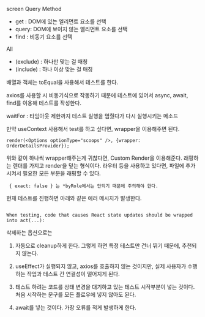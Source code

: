 screen Query Method

- get : DOM에 있는 엘리먼트 요소를 선택
- query: DOM에 보이지 않는 엘리먼트 요소를 선택
- find : 비동기 요소를 선택

All

- (exclude) : 하나만 맞는 걸 매칭
- (include) : 하나 이상 맞는 걸 매칭

배열과 객체는 toEqual을 사용해서 테스트를 한다.

axios를 사용할 시 비동기식으로 작동하기 때문에 테스트에 있어서 async, await, find를 이용해 테스트를 작성한다.

waitFor : 타임아웃 제한까지 테스트 실행을 멈췄다가 다시 실행시키는 메소드

만약 useContext 사용해서 test를 하고 싶다면, wrapper을 이용해주면 된다.

```
render(<Options optionType="scoops" />, {wrapper: OrderDetailsProvider});
```

위와 같이 하나씩 wrapper해주는게 귀찮다면, Custom Render을 이용해준다.
래핑하는 렌더를 가지고 render을 덮는 형식이다. 라우터 등을 사용하고 있다면, 파일에 추가시켜서 필요한 모든 부분을 래핑할 수 있다.

` { exact: false } 는 *byRole에서는 안되기 때문에 주의해야 한다.`

현재 테스트를 진행하면 아래와 같은 에러 메시지가 발생한다.

```Warning: An update to Options inside a test was not wrapped in act(...).

When testing, code that causes React state updates should be wrapped into act(...):
```

삭제하는 옵션으로는

1. 자동으로 cleanup하게 한다. 그렇게 하면 특정 테스트만 건너 뛰기 때문에, 추천되지 않는다.

2. useEffect가 실행되지 않고, axios를 호출하지 않는 것이지만, 실제 사용자가 수행하는 작업과 테스트 간 연결성이 떨어지게 된다.

3. 테스트 하려는 코드를 상태 변경을 대기하고 있는 테스트 시작부분이 넣는 것이다. 처음 시작하는 문구를 모든 플로우에 넣지 않아도 된다.

4. await를 넣는 것이다. 가장 오류를 적게 발생하게 한다.
